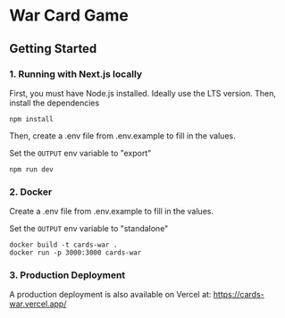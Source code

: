 # War Card Game

## Getting Started

### 1. Running with Next.js locally

First, you must have Node.js installed. Ideally use the LTS version.
Then, install the dependencies

```
npm install
```

Then, create a .env file from .env.example to fill in the values.

Set the `OUTPUT` env variable to "export"

```
npm run dev
```

### 2. Docker

Create a .env file from .env.example to fill in the values.

Set the `OUTPUT` env variable to "standalone"

```
docker build -t cards-war .
docker run -p 3000:3000 cards-war
```

### 3. Production Deployment

A production deployment is also available on Vercel at:
https://cards-war.vercel.app/
